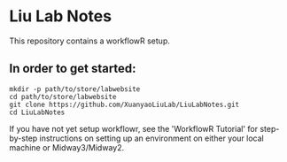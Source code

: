 # Liu Lab Notes

[workflowr]: https://github.com/workflowr/workflowr
[Liu Lab]: https://liulab.uchicago.edu/

This repository contains a workflowR setup. 

## In order to get started:

```
mkdir -p path/to/store/labwebsite
cd path/to/store/labwebsite
git clone https://github.com/XuanyaoLiuLab/LiuLabNotes.git
cd LiuLabNotes
```

If you have not yet setup workflowr, see the 'WorkflowR Tutorial' for step-by-step instructions on setting up an environment on either your local machine or Midway3/Midway2.
